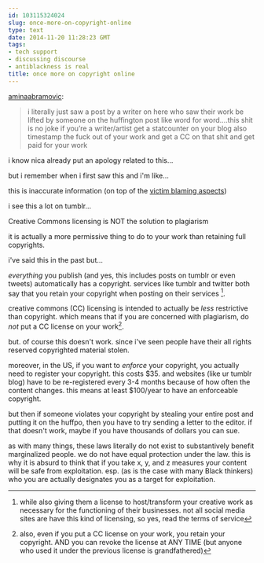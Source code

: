 ```yaml
---
id: 103115324024
slug: once-more-on-copyright-online
type: text
date: 2014-11-20 11:28:23 GMT
tags:
- tech support
- discussing discourse
- antiblackness is real
title: once more on copyright online
---
```

<p><a href="http://aminaabramovic.tumblr.com/post/102899314272/i-literally-just-saw-a-post-by-a-writer-on-here" class="tumblr_blog">aminaabramovic</a>:</p><blockquote><p>i literally just saw a post by a writer on here who saw their work be lifted by someone on the huffington post like word for word….this shit is no joke if you’re a writer/artist get a statcounter on your blog also timestamp the fuck out of your work and get a CC on that shit and get paid for your work</p></blockquote>

i know nica already put an apology related to this...

but i remember when i first saw this and i'm like...

this is inaccurate information (on top of the [victim blaming aspects][1])

i see this a lot on tumblr...

Creative Commons licensing is NOT the solution to plagiarism

it is actually a more permissive thing to do to your work than retaining full copyrights.

i've said this in the past but...

_everything_ you publish (and yes, this includes posts on tumblr or even tweets) automatically has a copyright. services like tumblr and twitter both say that  you retain your copyright when posting on their services [^1].

creative commons (CC) licensing is intended to actually be _less_ restrictive than copyright. which means that if you are concerned with plagiarism, do _not_ put a CC license on your work[^2].

but. of course this doesn't work. since i've seen people have their all rights reserved copyrighted material stolen.

moreover, in the US, if you want to _enforce_ your copyright, you actually need to register your copyright. this costs $35. and websites (like ur tumblr blog) have to be re-registered every 3-4 months because of how often the content changes. this means at least $100/year to have an enforceable copyright. 

but then if someone violates your copyright by stealing your entire post and putting it on the huffpo, then you have to try sending a letter to the editor. if that doesn't work, maybe if you have thousands of dollars you can sue. 

as with many things, these laws literally do not exist to substantively benefit marginalized people. we do not have equal protection under the law. this is why it is absurd to think that if you take x, y, and z measures your content will be safe from exploitation. esp. (as is the case with many Black thinkers) who you are actually designates you as a target for exploitation.

[^1]: while also giving them a license to host/transform your creative work as necessary for the functioning of their businesses. not all social media sites are have this kind of licensing, so yes, read the terms of service

[^2]: also, even if you put a CC license on your work, you retain your copyright. AND you can revoke the license at ANY TIME (but anyone who used it under the previous license is grandfathered)

[1]: http://yungmeduseld.tumblr.com/post/102902739109/aminaabramovic-i-literally-just-saw-a-post-by-a